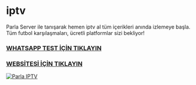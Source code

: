 # iptv
Parla Server ile tanışarak hemen iptv al tüm içerikleri anında izlemeye başla. Tüm futbol karşılaşmaları, ücretli platformlar sizi bekliyor!
### **[WHATSAPP TEST İÇİN TIKLAYIN](https://api.whatsapp.com/send?phone=447871719796)**
### **[WEBSİTESİ İÇİN TIKLAYIN](https://parlaiptv.net/)**
[![Parla IPTV](https://github.com/user-attachments/assets/2ba5ca4d-3b6d-436f-b2c2-49c2964713c7)](https://parlaiptv.net/)
